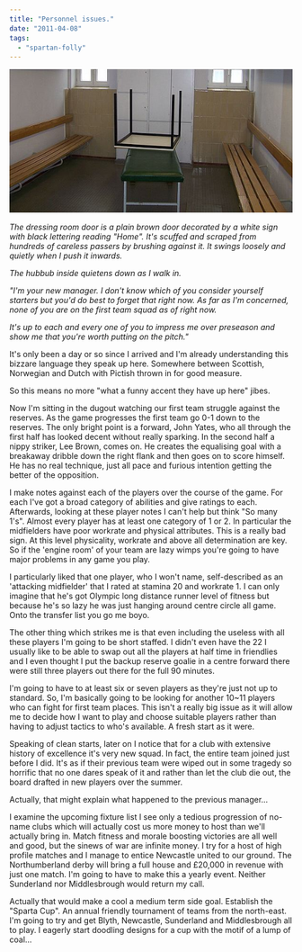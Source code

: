 ```yaml
---
title: "Personnel issues."
date: "2011-04-08"
tags: 
  - "spartan-folly"
---
```


_[![](/assets/img/locker_room_web.jpg "locker_room_web")](http://spurious-logic.net/personnel-issues)_

_[](http://spurious-logic.net/wp-content/uploads/2011/04/locker_room_web.jpg)The dressing room door is a plain brown door decorated by a white sign with black lettering reading "Home". It's scuffed and scraped from hundreds of careless passers by brushing against it. It swings loosely and quietly when I push it inwards._

_The hubbub inside quietens down as I walk in._

_"I'm your new manager. I don't know which of you consider yourself starters but you'd do best to forget that right now. As far as I'm concerned, none of you are on the first team squad as of right now._

_It's up to each and every one of you to impress me over preseason and show me that you're worth putting on the pitch."_

It's only been a day or so since I arrived and I'm already understanding this bizzare language they speak up here. Somewhere between Scottish, Norwegian and Dutch with Pictish thrown in for good measure.

So this means no more "what a funny accent they have up here" jibes.

Now I'm sitting in the dugout watching our first team struggle against the reserves. As the game progresses the first team go 0-1 down to the reserves. The only bright point is a forward, John Yates, who all through the first half has looked decent without really sparking. In the second half a nippy striker, Lee Brown, comes on. He creates the equalising goal with a breakaway dribble down the right flank and then goes on to score himself. He has no real technique, just all pace and furious intention getting the better of the opposition.

I make notes against each of the players over the course of the game. For each I've got a broad category of abilities and give ratings to each. Afterwards, looking at these player notes I can't help but think "So many 1's". Almost every player has at least one category of 1 or 2. In particular the midfielders have poor workrate and physical attributes. This is a really bad sign. At this level physicality, workrate and above all determination are key. So if the 'engine room' of your team are lazy wimps you're going to have major problems in any game you play.

I particularly liked that one player, who I won't name, self-described as an 'attacking midfielder' that I rated at stamina 20 and workrate 1. I can only imagine that he's got Olympic long distance runner level of fitness but because he's so lazy he was just hanging around centre circle all game. Onto the transfer list you go me boyo.

The other thing which strikes me is that even including the useless with all these players I'm going to be short staffed. I didn't even have the 22 I usually like to be able to swap out all the players at half time in friendlies and I even thought I put the backup reserve goalie in a centre forward there were still three players out there for the full 90 minutes.

I'm going to have to at least six or seven players as they're just not up to standard. So, I'm basically going to be looking for another 10~11 players who can fight for first team places. This isn't a really big issue as it will allow me to decide how I want to play and choose suitable players rather than having to adjust tactics to who's available. A fresh start as it were.

Speaking of clean starts, later on I notice that for a club with extensive history of excellence it's very new squad. In fact, the entire team joined just before I did. It's as if their previous team were wiped out in some tragedy so horrific that no one dares speak of it and rather than let the club die out, the board drafted in new players over the summer.

Actually, that might explain what happened to the previous manager...

I examine the upcoming fixture list I see only a tedious progression of no-name clubs which will actually cost us more money to host than we'll actually bring in. Match fitness and morale boosting victories are all well and good, but the sinews of war are infinite money. I try for a host of high profile matches and I manage to entice Newcastle united to our ground. The Northumberland derby will bring a full house and £20,000 in revenue with just one match. I'm going to have to make this a yearly event. Neither Sunderland nor Middlesbrough would return my call.

Actually that would make a cool a medium term side goal. Establish the "Sparta Cup". An annual friendly tournament of teams from the north-east. I'm going to try and get Blyth, Newcastle, Sunderland and Middlesbrough all to play. I eagerly start doodling designs for a cup with the motif of a lump of coal...
